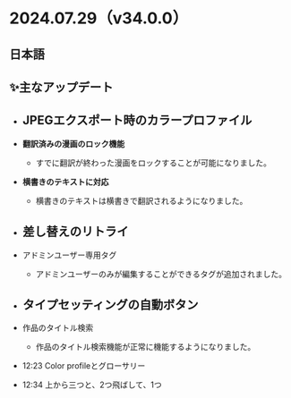 # 2024.07.29（v34.0.0）

## 日本語

## ✨主なアップデート
- **JPEGエクスポート時のカラープロファイル**
	- 
- **翻訳済みの漫画のロック機能**
	- すでに翻訳が終わった漫画をロックすることが可能になりました。
- **横書きのテキストに対応**
	- 横書きのテキストは横書きで翻訳されるようになりました。
- **差し替えのリトライ**
	- 
- アドミンユーザー専用タグ
	- アドミンユーザーのみが編集することができるタグが追加されました。
- タイプセッティングの自動ボタン
	- 
- 作品のタイトル検索
	- 作品のタイトル検索機能が正常に機能するようになりました。



- 12:23 Color profileとグローサリー

- 12:34 上から三つと、2つ飛ばして、1つ